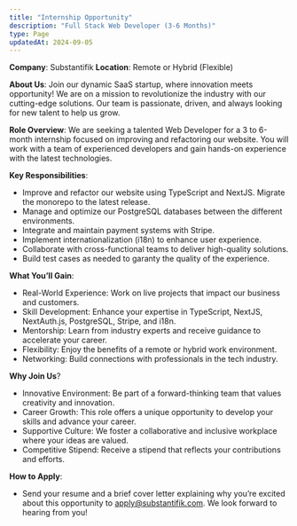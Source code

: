 ```yaml
---
title: "Internship Opportunity"
description: "Full Stack Web Developer (3-6 Months)"
type: Page
updatedAt: 2024-09-05
---
```

**Company**: Substantifik
**Location**: Remote or Hybrid (Flexible)

**About Us**: Join our dynamic SaaS startup, where innovation meets opportunity! We are on a mission to revolutionize the industry with our cutting-edge solutions. Our team is passionate, driven, and always looking for new talent to help us grow.

**Role Overview**: We are seeking a talented Web Developer for a 3 to 6-month internship focused on improving and refactoring our website. You will work with a team of experienced developers and gain hands-on experience with the latest technologies.

**Key Responsibilities**:
- Improve and refactor our website using TypeScript and NextJS. Migrate the monorepo to the latest release.
- Manage and optimize our PostgreSQL databases between the different environments.
- Integrate and maintain payment systems with Stripe.
- Implement internationalization (i18n) to enhance user experience.
- Collaborate with cross-functional teams to deliver high-quality solutions.
- Build test cases as needed to garanty the quality of the experience.

**What You’ll Gain**:
- Real-World Experience: Work on live projects that impact our business and customers.
- Skill Development: Enhance your expertise in TypeScript, NextJS, NextAuth.js, PostgreSQL, Stripe, and i18n.
- Mentorship: Learn from industry experts and receive guidance to accelerate your career.
- Flexibility: Enjoy the benefits of a remote or hybrid work environment.
- Networking: Build connections with professionals in the tech industry.

**Why Join Us**?
- Innovative Environment: Be part of a forward-thinking team that values creativity and innovation.
- Career Growth: This role offers a unique opportunity to develop your skills and advance your career.
- Supportive Culture: We foster a collaborative and inclusive workplace where your ideas are valued.
- Competitive Stipend: Receive a stipend that reflects your contributions and efforts.

**How to Apply**:
- Send your resume and a brief cover letter explaining why you’re excited about this opportunity to apply@substantifik.com. We look forward to hearing from you!
